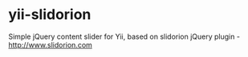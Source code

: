 yii-slidorion
=============

Simple jQuery content slider for Yii, based on slidorion jQuery plugin - http://www.slidorion.com
